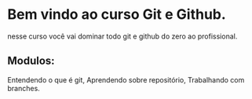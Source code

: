# Bem vindo ao curso Git e Github.
nesse curso você vai dominar todo git e github do zero ao profissional. 

## Modulos:
Entendendo o que é git, Aprendendo sobre repositório, Trabalhando com branches. 
